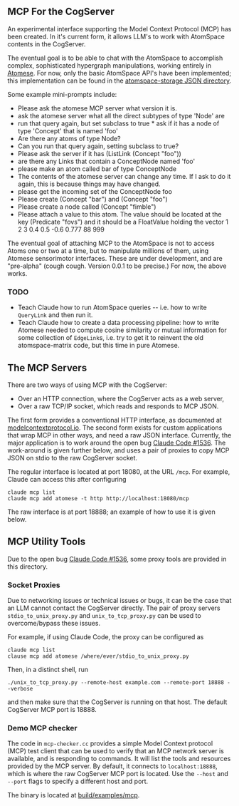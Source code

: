 MCP For the CogServer
---------------------
An experimental interface supporting the Model Context Protocol (MCP)
has been created. In it's current form, it allows LLM's to work with
AtomSpace contents in the CogServer.

The eventual goal is to be able to chat with the AtomSpace to accomplish
complex, sophisticated hypergraph manipulations, working entirely in
[Atomese](https://wiki.opencog.org/w/Atomese). For now, only the basic
AtomSpace API's have been implemented; this implementation can be found
in the [atomspace-storage JSON
directory](https://github.com/opencog/atomspace-storage/tree/master/opencog/persist/json).

Some example mini-prompts include:
* Please ask the atomese MCP server what version it is.
* ask the atomese server what all the direct subtypes of type 'Node' are
* run that query again, but set subclass to true
* ask if it has a node of type 'Concept' that is named 'foo'
* Are there any atoms of type Node?
* Can you run that query again, setting subclass to true?
* Please ask the server if it has (ListLink (Concept "foo"))
* are there any Links that contain a ConceptNode named 'foo'
* please make an atom called bar of type ConceptNode
* The contents of the atomese server can change any time. If I ask to do it
  again, this is because things may have changed.
* please get the incoming set of the ConceptNode foo
* Please create (Concept "bar") and (Concept "foo")
* Please create a node called (Concept "fimble")
* Please attach a value to this atom. The value should be located at
  the key (Predicate "fovs") and it should be a FloatValue holding the
  vector 1 2 3 0.4 0.5 -0.6 0.777 88 999

The eventual goal of attaching MCP to the AtomSpace is not to access
Atoms one or two at a time, but to manipulate millions of them, using
Atomese sensorimotor interfaces. These are under development, and are
"pre-alpha" (cough cough. Version 0.0.1 to be precise.) For now, the
above works.

### TODO
* Teach Claude how to run AtomSpace queries -- i.e. how to write
  `QueryLink` and then run it.
* Teach Claude how to create a data processing pipeline: how to write
  Atomese needed to compute cosine similarity or mutual information
  for some collection of `EdgeLink`s, i.e. try to get it to reinvent
  the old atomspace-matrix code, but this time in pure Atomese.

The MCP Servers
---------------
There are two ways of using MCP with the CogServer:
* Over an HTTP connection, where the CogServer acts as a web server,
* Over a raw TCP/IP socket, which reads and responds to MCP JSON.

The first form provides a conventional HTTP interface, as documented at
[modelcontextprotocol.io](https://modelcontextprotocol.io/). The second
form exists for custom applications that wrap MCP in other ways, and
need a raw JSON interface. Currently, the major application is to work
around the open bug
[Claude Code #1536](https://github.com/anthropics/claude-code/issues/1536).
The work-around is given further below, and uses a pair of proxies to
copy MCP JSON on stdio to the raw CogServer socket.

The regular interface is located at port 18080, at the URL `/mcp`. For
example, Claude can access this after configuring
```
claude mcp list
claude mcp add atomese -t http http://localhost:18080/mcp
```
The raw interface is at port 18888; an example of how to use it is given
below.


MCP Utility Tools
-----------------
Due to the open bug
[Claude Code #1536](https://github.com/anthropics/claude-code/issues/1536),
some proxy tools are provided in this directory.

### Socket Proxies
Due to networking issues or technical issues or bugs, it can be the case
that an LLM cannot contact the CogServer directly. The pair of proxy
servers `stdio_to_unix_proxy.py` and `unix_to_tcp_proxy.py` can be used
to overcome/bypass these issues.

For example, if using Claude Code, the proxy can be configured as
```
claude mcp list
clause mcp add atomese /where/ever/stdio_to_unix_proxy.py
```
Then, in a distinct shell, run
```
./unix_to_tcp_proxy.py --remote-host example.com --remote-port 18888 --verbose
```
and then make sure that the CogServer is running on that host. The
default CogServer MCP port is 18888.

### Demo MCP checker
The code in `mcp-checker.cc` provides a simple Model Context protocol
(MCP) test client that can be used to verify that an MCP network server
is available, and is responding to commands.  It will list the tools
and resources provided by the MCP server. By default, it connects to
`localhost:18888`, which is where the raw CogServer MCP port is located.
Use the `--host` and `--port` flags to specify a different host and
port.

The binary is located at [build/examples/mcp](../../build/examples/mcp).
